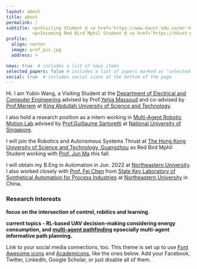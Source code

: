 ```yaml
---
layout: about
title: about
permalink: /
subtitle: <p>Visiting Student @ <a href='https://www.kaust.edu.sa/en'>KAUST</a></p>
          <p>Incoming Red Bird Mphil Student @ <a href='https://hkust-gz.edu.cn/'>HKUST(GZ)</a></p> 
profile: 
  align: center
  image: prof_pic.jpg
  address: >  

news: true  # includes a list of news items
selected_papers: false # includes a list of papers marked as "selected={true}"
social: true  # includes social icons at the bottom of the page
---
```


Hi. I am Yubin Wang, a Visiting Student at the [Department of Electrical and Computer Engineering][ece] advised by Prof.[Yehia Massoud][itl] and co-advised by [Prof.Meriem][meriem] at [King Abdullah University of Science and Technology][kaust].    

I also hold a research position as a intern working in [Multi-Agent Robotic Motion Lab][marmot] advised by [Prof.Guillaume Sartoretti][gui] at [National University of Singapore][nus].          
          
I will join the Robotics and Autonomous Systems Thrust at [The Hong Kong University of Science and Technology, Guangzhou][hkust(gz)] as Red Bird Mphil Student working with [Prof. Jun Ma][junma] this fall.

I will obtain my B.Eng in Automation in Jun. 2022 at [Northeastern University][neu]. I also worked closely with [Prof. Fei Chen][fei] from [State Key Laboratory of Synthetical Automation for Process Industries][saps] at [Northeastern University][neu] in China.




### Research Interests 
**focus on the intersection of control, robitics and learning**.     

**current topics -  RL-based UAV decision-making considering energy consumption, and [multi-agent pathfinding][mapf] epsecially multi-agent informative path planning.**   


[ece]: https://cemse.kaust.edu.sa/ece
[itl]: https://cemse.kaust.edu.sa/itl
[meriem]: https://cemse.kaust.edu.sa/emang/people/person/taous-meriem-laleg-kirati
[kaust]: https://www.kaust.edu.sa/en
[gui]: https://marmotlab.org/bio.html
[marmot]: https://www.marmotlab.org
[nus]: https://www.nus.edu.sg
[neu]: https://www.neu.edu.cn 
[fei]: https://ancl.com.cn/
[saps]: http://www.sapi.neu.edu.cn/
[traffic]: https://marmotlab.org/projects/urban_traffic.html
[mapf]: http://mapf.info
[hkust(gz)]: https://hkust-gz.edu.cn/
[junma]: https://junma-ust.github.io/

Link to your social media connections, too. This theme is set up to use [Font Awesome icons](http://fortawesome.github.io/Font-Awesome/) and [Academicons](https://jpswalsh.github.io/academicons/), like the ones below. Add your Facebook, Twitter, LinkedIn, Google Scholar, or just disable all of them.
